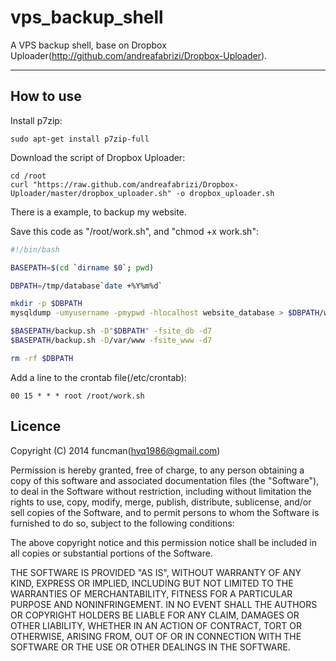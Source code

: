 vps_backup_shell
===

A VPS backup shell, base on Dropbox Uploader(http://github.com/andreafabrizi/Dropbox-Uploader).
***

## How to use

Install p7zip:

```
sudo apt-get install p7zip-full
```

Download the script of Dropbox Uploader:

```
cd /root
curl "https://raw.github.com/andreafabrizi/Dropbox-Uploader/master/dropbox_uploader.sh" -o dropbox_uploader.sh
```

There is a example, to backup my website.

Save this code as "/root/work.sh", and "chmod +x work.sh":

```bash
#!/bin/bash

BASEPATH=$(cd `dirname $0`; pwd)

DBPATH=/tmp/database`date +%Y%m%d`

mkdir -p $DBPATH
mysqldump -umyusername -pmypwd -hlocalhost website_database > $DBPATH/website_database.sql

$BASEPATH/backup.sh -D"$DBPATH" -fsite_db -d7
$BASEPATH/backup.sh -D/var/www -fsite_www -d7

rm -rf $DBPATH
```

Add a line to the crontab file(/etc/crontab):

```
00 15 * * * root /root/work.sh
```

## Licence

Copyright (C) 2014 funcman(hyq1986@gmail.com)

Permission is hereby granted, free of charge, to any person obtaining a copy of this software and associated documentation files (the "Software"), to deal in the Software without restriction, including without limitation the rights to use, copy, modify, merge, publish, distribute, sublicense, and/or sell copies of the Software, and to permit persons to whom the Software is furnished to do so, subject to the following conditions:

The above copyright notice and this permission notice shall be included in all copies or substantial portions of the Software.

THE SOFTWARE IS PROVIDED "AS IS", WITHOUT WARRANTY OF ANY KIND, EXPRESS OR IMPLIED, INCLUDING BUT NOT LIMITED TO THE WARRANTIES OF MERCHANTABILITY, FITNESS FOR A PARTICULAR PURPOSE AND NONINFRINGEMENT. IN NO EVENT SHALL THE AUTHORS OR COPYRIGHT HOLDERS BE LIABLE FOR ANY CLAIM, DAMAGES OR OTHER LIABILITY, WHETHER IN AN ACTION OF CONTRACT, TORT OR OTHERWISE, ARISING FROM, OUT OF OR IN CONNECTION WITH THE SOFTWARE OR THE USE OR OTHER DEALINGS IN THE SOFTWARE.
